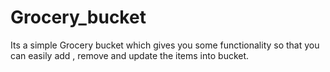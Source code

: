 # Grocery_bucket
Its a simple Grocery bucket which gives you some functionality so that you can easily add , remove and update the items into bucket.
